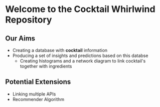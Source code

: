 # Welcome to the Cocktail Whirlwind Repository

## Our Aims
- Creating a database with **cocktail** information
- Producing a set of insights and predictions based on this databse
  - Creating histograms and a network diagram to link cocktail's together with ingredients

## Potential Extensions 
- Linking multiple APIs
- Recommender Algorithm
